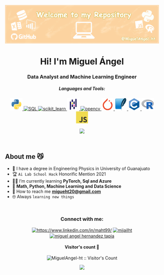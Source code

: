 <div align="center">
  <img src="Github Banner.png" alt="Card header"/>
</div>


<h1 align="center">Hi! I'm Miguel Ángel </h1>
<h3 align="center">Data Analyst and Machine Learning Engineer</h3>


<h5 align="center">Languages and Tools:</h5>
<p align="center"> <a href="https://www.python.org" target="_blank" rel="noreferrer"> 
  <img src="https://raw.githubusercontent.com/devicons/devicon/master/icons/python/python-original.svg" alt="python" width="40" height="40"/> </a>  <a href="https://www.microsoft.com/es-MX/sql-server/sql-server-downloads" target="_blank" rel="noreferrer"> 
   <img src="https://www.svgrepo.com/show/374093/sql.svg" alt="SQL" width="40" height="40"/> </a> <a href="https://scikit-learn.org/" target="_blank" rel="noreferrer"> 
    <img src="https://upload.wikimedia.org/wikipedia/commons/0/05/Scikit_learn_logo_small.svg" alt="scikit_learn" width="40" height="40"/> </a>  <a href="https://pandas.pydata.org/" target="_blank" rel="noreferrer"> 
      <img src="https://raw.githubusercontent.com/devicons/devicon/2ae2a900d2f041da66e950e4d48052658d850630/icons/pandas/pandas-original.svg" alt="pandas" width="40" height="40"/> </a> <a href="https://opencv.org/" target="_blank" rel="noreferrer"> 
        <img src="https://www.vectorlogo.zone/logos/opencv/opencv-icon.svg" alt="opencv" width="40" height="40"/> </a> <a href="https://pytorch.org/" target="_blank" rel="noreferrer"> 
          <img src="https://github.com/devicons/devicon/blob/master/icons/pytorch/pytorch-original.svg" alt="pytorch" width="40" height="40"/> </a> <a href="https://www.sqlite.org/index.html" target="_blank" rel="noreferrer"> 
            <img src="https://github.com/devicons/devicon/blob/master/icons/sqlite/sqlite-original.svg" alt="sqllite" width="40" height="40"/>  </a>  <a href="https://www.cprogramming.com/" target="_blank" rel="noreferrer"> 
              <img src="https://raw.githubusercontent.com/devicons/devicon/master/icons/c/c-original.svg" alt="c" width="40" height="40"/> </a>  <a href="https://www.r-project.org/" target="_blank" rel="noreferrer"> 
                <img src="https://github.com/devicons/devicon/blob/master/icons/r/r-original.svg" alt="r" width="40" height="40"/> </a> <a href="https://developer.mozilla.org/en-US/docs/Web/JavaScript" target="_blank" rel="noreferrer"> 
                  <img src="https://raw.githubusercontent.com/devicons/devicon/master/icons/javascript/javascript-original.svg" alt="javascript" width="40" height="40"/> </a> </p>


<p align="center">
  <a href="https://github.com/DenverCoder1/readme-typing-svg"><img src="https://readme-typing-svg.herokuapp.com?font=Fira+Code&pause=1000&color=F77A3C&width=435&lines=The+five+boxing+wizards+jump+quickly&lines=Physical+Engineer;Honorific+Mention+2021;Pysics,+Math,+Python...;Machine+Learning+and+Data+Science;migueht20@gmail.com;Always%20learning%20new%20things&center=true&width=500&height=50"></a>
</p>


<br>

## About me 😼 


- :school: I have a degree in Engineering Physics in University of Guanajuato
- :trophy: `Ai Lab School Hack` Honorific Mention 2021
- :student:  I’m currently learning **PyTorch, Sql and Azure**
- :thinking: **Math, Python, Machine Learning and Data Science**
- 📧 How to reach me **migueht20@gmail.com**
- :nerd_face: Always `learning new things`
<br>


<h3 align="center">Connect with me:</h3>
<p align="center">
<a href="https://linkedin.com/in/maht99/" target="blank"><img align="center" src="https://raw.githubusercontent.com/rahuldkjain/github-profile-readme-generator/master/src/images/icons/Social/linked-in-alt.svg" alt="https://www.linkedin.com/in/maht99/" height="30" width="40" /></a>
<a href="https://www.instagram.com/miguehtp/" target="blank"><img align="center" src="https://raw.githubusercontent.com/rahuldkjain/github-profile-readme-generator/master/src/images/icons/Social/instagram.svg" alt="mijailht" height="30" width="40" /></a>
<a href="https://www.youtube.com/channel/UCe24tauE3QCEFlq-GyiK4fw/featured" target="blank"><img align="center" src="https://raw.githubusercontent.com/rahuldkjain/github-profile-readme-generator/master/src/images/icons/Social/youtube.svg" alt="miguel angel hernandez tapia" height="30" width="40" /></a>
</p>



<h4 align="center">Visitor's count 👀</h4>
<p align="center"><img src="https://profile-counter.glitch.me/{MiguelAngel-ht}/count.svg" alt="MiguelAngel-ht :: Visitor's Count" /></p>


<p align="center"><img class="img" src="https://github-readme-stats.vercel.app/api/top-langs/?username=MiguelAngel-ht&layout=donut&hide=jupyter%20notebook"  /></p>



<!---
MiguelAngel-ht/MiguelAngel-ht is a ✨ special ✨ repository because its `README.md` (this file) appears on your GitHub profile.
You can click the Preview link to take a look at your changes.
--->
